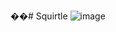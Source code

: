 ��#   S q u i r t l e 
 
 ![image](https://github.com/user-attachments/assets/62ee7b65-f0b2-468a-b299-2397bc6351d5)
